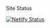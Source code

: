 Site Status

[![Netlify Status](https://api.netlify.com/api/v1/badges/f6934dfe-3231-4d8c-9c48-2c639563e4d7/deploy-status)](https://app.netlify.com/sites/abdullahbd/deploys)

